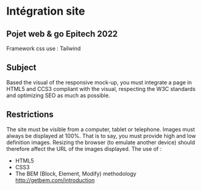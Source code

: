 # Intégration site 
## Pojet web & go Epitech 2022

Framework css use : Tailwind

## Subject

Based the visual of the responsive mock-up, you must integrate a page in HTML5 and CCS3 compliant with
the visual, respecting the W3C standards and optimizing SEO as much as possible.



## Restrictions

The site must be visible from a computer, tablet or telephone. Images must always be displayed at 100%.
That is to say, you must provide high and low definition images. Resizing the browser (to emulate another
device) should therefore affect the URL of the images displayed.
The use of :
- HTML5
- CSS3
- The BEM (Block, Element, Modify) methodology http://getbem.com/introduction

